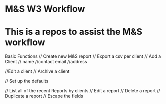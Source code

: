 # M&S W3 Workflow

# This is a repos to assist the M&S workflow


Basic Functions 
// Create new M&S report
// Export a csv per client
// Add a Client
	// name
	//contact email
	//address

//Edit a client
// Archive a client

// Set up the defaults

// List all of the recent Reports by clients 
// Edit a report
// Delete a report
// Duplicate a report
// Escape the fields